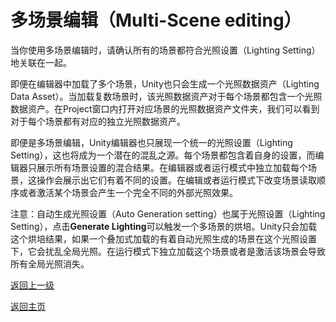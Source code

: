 # 多场景编辑（Multi-Scene editing）
当你使用多场景编辑时，请确认所有的场景都符合光照设置（Lighting Setting）地关联在一起。

即便在编辑器中加载了多个场景，Unity也只会生成一个光照数据资产（Lighting Data Asset）。当加载复数场景时，该光照数据资产对于每个场景都包含一个光照数据资产。在Project窗口内打开对应场景的光照数据资产文件夹，我们可以看到对于每个场景都有对应的独立光照数据资产。

即便是多场景编辑，Unity编辑器也只展现一个统一的光照设置（Lighting Setting），这也将成为一个潜在的混乱之源。每个场景都包含着自身的设置，而编辑器只展示所有场景设置的混合结果。在编辑器或者运行模式中独立加载每个场景，这操作会展示出它们有着不同的设置。在编辑或者运行模式下改变场景读取顺序或者激活某个场景会产生一个完全不同的外部光照效果。

注意：自动生成光照设置（Auto Generation setting）也属于光照设置（Lighting Setting），点击**Generate Lighting**可以触发一个多场景的烘培。Unity只会加载这个烘培结果，如果一个叠加式加载的有着自动光照生成的场景在这个光照设置下，它会扰乱全局光照。在运行模式下独立加载这个场景或者是激活该场景会导致所有全局光照消失。

[返回上一级](/Rendering/Lighting-Scenes.md)

[返回主页](/README.md)
